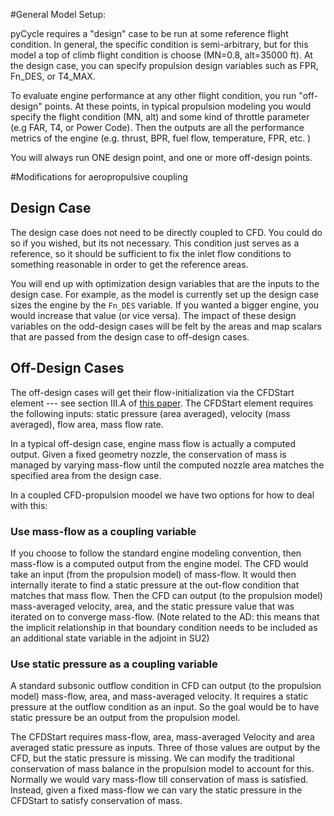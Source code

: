 #General Model Setup:

pyCycle requires a "design" case to be run at some reference flight condition.
In general, the specific condition is semi-arbitrary, but for this model a
top of climb flight condition is choose (MN=0.8, alt=35000 ft). 
At the design case, you can specify propulsion design variables such as FPR, Fn_DES, or T4_MAX. 

To evaluate engine performance at any other flight condition, you run "off-design" points. 
At these points, in typical propulsion modeling you would specify the flight condition (MN, alt) and some kind of throttle parameter (e.g FAR, T4, or Power Code). 
Then the outputs are all the performance metrics of the engine (e.g. thrust, BPR, fuel flow, temperature, FPR, etc. )

You will always run ONE design point, and one or more off-design points. 

#Modifications for aeropropulsive coupling

## Design Case
The design case does not need to be directly coupled to CFD. 
You could do so if you wished, but its not necessary. 
This condition just serves as a reference, so it should be sufficient to fix the inlet flow conditions to something reasonable in order to get the reference areas. 

You will end up with optimization design variables that are the inputs to the design case. 
For example, as the model is currently set up the design case sizes the engine by the `Fn_DES` variable. 
If you wanted a bigger engine, you would increase that value (or vice versa). 
The impact of these design variables on the odd-design cases will be felt by the areas and map scalars that are passed from the design case to off-design cases. 

## Off-Design Cases
The off-design cases will get their flow-initialization via the CFDStart element --- 
see section III.A of [this paper](https://arc.aiaa.org/doi/pdf/10.2514/1.C035845). 
The CFDStart element requires the following inputs: static pressure (area averaged), velocity (mass averaged), flow area, mass flow rate. 

In a typical off-design case, engine mass flow is actually a computed output. 
Given a fixed geometry nozzle, the conservation of mass is managed by varying mass-flow until the computed nozzle area matches the specified area from the design case. 

In a coupled CFD-propulsion moodel we have two options for how to deal with this: 

### Use mass-flow as a coupling variable 
If you choose to follow the standard engine modeling convention, then mass-flow is a computed output from the engine model. 
The CFD would take an input (from the propulsion model) of mass-flow. 
It would then internally iterate to find a static pressure at the out-flow condition that matches that mass flow. 
Then the CFD can output (to the propulsion model) mass-averaged velocity, area, and the static pressure value that was iterated on to converge mass-flow. 
(Note related to the AD: this means that the implicit relationship in that boundary condition needs to be included as an additional state variable in the adjoint in SU2)

### Use static pressure as a coupling variable
A standard subsonic outflow condition in CFD can output (to the propulsion model) mass-flow, area, and mass-averaged velocity. 
It requires a static pressure at the outflow condition as an input. 
So the goal would be to have static pressure be an output from the propulsion model. 

The CFDStart requires mass-flow, area, mass-averaged Velocity and area averaged static pressure as inputs. 
Three of those values are output by the CFD, but the static pressure is missing. 
We can modify the traditional conservation of mass balance in the propulsion model to account for this. 
Normally we would vary mass-flow till conservation of mass is satisfied. 
Instead, given a fixed mass-flow we can vary the static pressure in the CFDStart to satisfy conservation of mass. 


